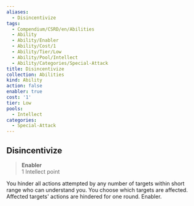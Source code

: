 ```yaml
---
aliases:
  - Disincentivize
tags:
  - Compendium/CSRD/en/Abilities
  - Ability
  - Ability/Enabler
  - Ability/Cost/1
  - Ability/Tier/Low
  - Ability/Pool/Intellect
  - Ability/Categories/Special-Attack
title: Disincentivize
collection: Abilities
kind: Ability
action: false
enabler: true
cost: '1'
tier: Low
pools:
  - Intellect
categories:
  - Special-Attack
---
```

## Disincentivize  
>**Enabler**  
>1 Intellect point
  
You hinder all actions attempted by any number of targets within short range who can understand you. You choose which targets are affected. Affected targets' actions are hindered for one round. Enabler.